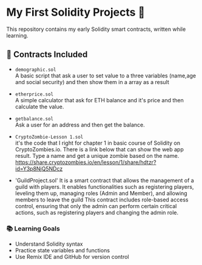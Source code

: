 # My First Solidity Projects 🧠

This repository contains my early Solidity smart contracts, written while learning.

## 📜 Contracts Included

- `demographic.sol`  
  A basic script that ask a user to set value to a three variables (name,age and social security) and then show them in a array as a result

- `etherprice.sol`  
  A simple calculator that ask for ETH balance and it's price and then calculate the value.

- `getbalance.sol`  
  Ask a user for an address and then get the balance.

- `CryptoZombie-Lesson 1.sol`  
  it's the code that I right for chapter 1 in basic course of Solidity on CryptoZombies.io.
  There is a link below that can show the web app result. Type a name and get a unique zombie based on the name.
  https://share.cryptozombies.io/en/lesson/1/share/hdtzr?id=Y3p8NjQ5NDcz

- 'GuildProject.sol'
  It is a smart contract that allows the management of a guild with players. It enables functionalities such as registering players, leveling them up, managing roles (Admin and Member), and allowing members to leave the guild
  This contract includes role-based access control, ensuring that only the admin can perform certain critical actions, such as registering players and changing the admin role.




### 📚 Learning Goals

- Understand Solidity syntax
- Practice state variables and functions
- Use Remix IDE and GitHub for version control
